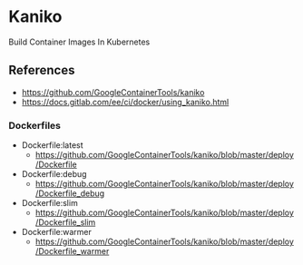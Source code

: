 # Kaniko

Build Container Images In Kubernetes 

## References

- https://github.com/GoogleContainerTools/kaniko
- https://docs.gitlab.com/ee/ci/docker/using_kaniko.html

### Dockerfiles

- Dockerfile:latest
  - https://github.com/GoogleContainerTools/kaniko/blob/master/deploy/Dockerfile
- Dockerfile:debug
  - https://github.com/GoogleContainerTools/kaniko/blob/master/deploy/Dockerfile_debug
- Dockerfile:slim
  - https://github.com/GoogleContainerTools/kaniko/blob/master/deploy/Dockerfile_slim
- Dockerfile:warmer
  - https://github.com/GoogleContainerTools/kaniko/blob/master/deploy/Dockerfile_warmer
